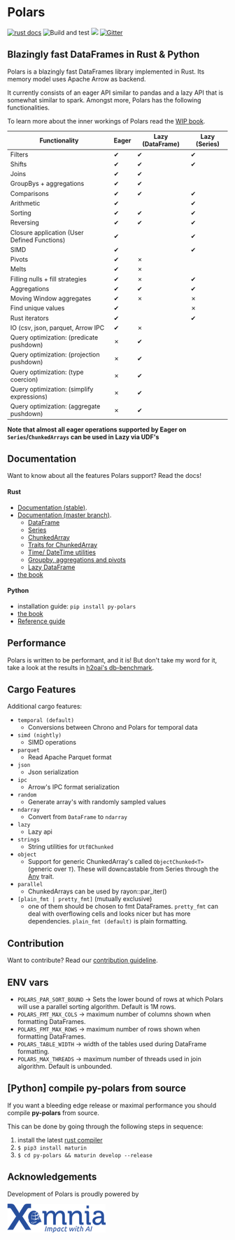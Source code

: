 # Polars
[![rust docs](https://docs.rs/polars/badge.svg)](https://docs.rs/polars/latest/polars/)
![Build and test](https://github.com/ritchie46/polars/workflows/Build%20and%20test/badge.svg)
[![](http://meritbadge.herokuapp.com/polars)](https://crates.io/crates/polars)
[![Gitter](https://badges.gitter.im/polars-rs/community.svg)](https://gitter.im/polars-rs/community?utm_source=badge&utm_medium=badge&utm_campaign=pr-badge)

## Blazingly fast DataFrames in Rust & Python

Polars is a blazingly fast DataFrames library implemented in Rust. Its memory model uses Apache Arrow as backend. 

It currently consists of an eager API similar to pandas and a lazy API that is somewhat similar to spark. 
Amongst more, Polars has the following functionalities.

To learn more about the inner workings of Polars read the [WIP book](https://ritchie46.github.io/polars-book/).


| Functionality                                     | Eager | Lazy (DataFrame) | Lazy (Series) |
|---------------------------------------------------|-------|------------------|---------------|
| Filters                                           | ✔     | ✔                | ✔             |
| Shifts                                            | ✔     | ✔                | ✔             |
| Joins                                             | ✔     | ✔                |               |
| GroupBys + aggregations                           | ✔     | ✔                |               |
| Comparisons                                       | ✔     | ✔                | ✔             |
| Arithmetic                                        | ✔     |                  | ✔             |
| Sorting                                           | ✔     | ✔                | ✔             |
| Reversing                                         | ✔     | ✔                | ✔             |
| Closure application (User Defined Functions)      | ✔     |                  | ✔             |
| SIMD                                              | ✔     |                  | ✔             |
| Pivots                                            | ✔     | ✗                |               |
| Melts                                             | ✔     | ✗                |               |
| Filling nulls + fill strategies                   | ✔     | ✗                | ✔             |
| Aggregations                                      | ✔     | ✔                | ✔             |
| Moving Window aggregates                          | ✔     | ✗                | ✗             |
| Find unique values                                | ✔     |                  | ✗             |
| Rust iterators                                    | ✔     |                  | ✔             |
| IO (csv, json, parquet, Arrow IPC                 | ✔     | ✗                |               |
| Query optimization: (predicate pushdown)          | ✗     | ✔                |               |
| Query optimization: (projection pushdown)         | ✗     | ✔                |               |
| Query optimization: (type coercion)               | ✗     | ✔                |               |
| Query optimization: (simplify expressions)        | ✗     | ✔                |               |
| Query optimization: (aggregate pushdown)          | ✗     | ✔                |               |

**Note that almost all eager operations supported by Eager on `Series`/`ChunkedArrays` can be used in Lazy via UDF's**


## Documentation
Want to know about all the features Polars support? Read the docs!

#### Rust
* [Documentation (stable)](https://docs.rs/polars/latest/polars/). 
* [Documentation (master branch)](https://ritchie46.github.io/polars). 
    * [DataFrame](https://ritchie46.github.io/polars/polars/frame/struct.DataFrame.html) 
    * [Series](https://ritchie46.github.io/polars/polars/series/struct.Series.html)
    * [ChunkedArray](https://ritchie46.github.io/polars/polars/chunked_array/struct.ChunkedArray.html)
    * [Traits for ChunkedArray](https://ritchie46.github.io/polars/polars/chunked_array/ops/index.html)
    * [Time/ DateTime utilities](https://ritchie46.github.io/polars/polars/doc/time/index.html)
    * [Groupby, aggregations and pivots](https://ritchie46.github.io/polars/polars/frame/group_by/struct.GroupBy.html)
    * [Lazy DataFrame](https://ritchie46.github.io/polars/polars_lazy/frame/struct.LazyFrame.html)
* [the book](https://ritchie46.github.io/polars-book/)
    
#### Python
* installation guide: `pip install py-polars`
* [the book](https://ritchie46.github.io/polars-book/)
* [Reference guide](https://ritchie46.github.io/polars/pypolars/index.html)

## Performance
Polars is written to be performant, and it is! But don't take my word for it, take a look at the results in 
[h2oai's db-benchmark](https://h2oai.github.io/db-benchmark/).

## Cargo Features

Additional cargo features:

* `temporal (default)`
    - Conversions between Chrono and Polars for temporal data
* `simd (nightly)`
    - SIMD operations
* `parquet`
    - Read Apache Parquet format
* `json`
    - Json serialization
* `ipc`
    - Arrow's IPC format serialization
* `random`
    - Generate array's with randomly sampled values
* `ndarray`
    - Convert from `DataFrame` to `ndarray`
* `lazy`
    - Lazy api
* `strings`
    - String utilities for `Utf8Chunked`
* `object`
    - Support for generic ChunkedArray's called `ObjectChunked<T>` (generic over `T`). 
      These will downcastable from Series through the [Any](https://doc.rust-lang.org/std/any/index.html) trait.
* `parallel`
    - ChunkedArrays can be used by rayon::par_iter()
* `[plain_fmt | pretty_fmt]` (mutually exclusive)
  - one of them should be chosen to fmt DataFrames. 
    `pretty_fmt` can deal with overflowing cells and looks nicer but has more dependencies.
    `plain_fmt (default)` is plain formatting.
  


## Contribution
Want to contribute? Read our [contribution guideline](./CONTRIBUTING.md).


## ENV vars
* `POLARS_PAR_SORT_BOUND` -> Sets the lower bound of rows at which Polars will use a parallel sorting algorithm.
                             Default is 1M rows.
* `POLARS_FMT_MAX_COLS` -> maximum number of columns shown when formatting DataFrames.
* `POLARS_FMT_MAX_ROWS` -> maximum number of rows shown when formatting DataFrames.
* `POLARS_TABLE_WIDTH` -> width of the tables used during DataFrame formatting.
* `POLARS_MAX_THREADS` -> maximum number of threads used in join algorithm. Default is unbounded.

## \[Python\] compile py-polars from source
If you want a bleeding edge release or maximal performance you should compile **py-polars** from source.

This can be done by going through the following steps in sequence:

1. install the latest [rust compiler](https://www.rust-lang.org/tools/install)
2. `$ pip3 install maturin`
4. `$ cd py-polars && maturin develop --release`

## Acknowledgements
Development of Polars is proudly powered by

[![Xomnia](./py-polars/docs/img/xomnia_logo.png)](https://www.xomnia.com)